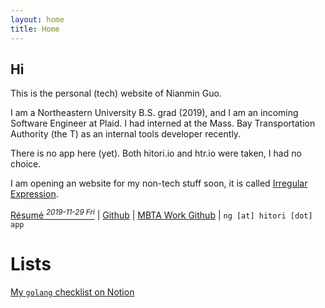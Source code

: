 ```yaml
---
layout: home
title: Home
---
```


## Hi

This is the personal (tech) website of Nianmin Guo.

I am a Northeastern University B.S. grad (2019), and I am an incoming Software Engineer at Plaid. I had interned at the Mass. Bay Transportation Authority (the T) as an internal tools developer recently.

There is no app here (yet). Both hitori.io and htr.io were taken, I had no choice.

I am opening an website for my non-tech stuff soon, it is called [Irregular Expression](https://irregularexpression.netlify.com).

[Résumé *<sup>2019-11-29 Fri</sup>*](assets/htr/Guo_Nianmin.pdf) \| [Github](https://github.com/Zenmai0822) \| [MBTA Work Github](https://github.com/nianminguo) \| `ng [at] hitori [dot] app`

# Lists

[My `golang` checklist on Notion](https://www.notion.so/Go-Where-f4b73f3da3fc41738ea9ca266a8881ac)